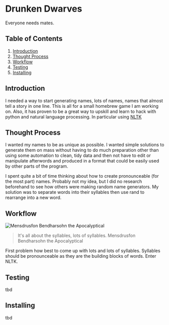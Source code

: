 # Drunken Dwarves
Everyone needs mates.
## Table of Contents
1. [Introduction](#introduction)
2. [Thought Process](#thought-process)
3. [Workflow](#workflow)
4. [Testing](#testing)
5. [Installing](#installing)

## Introduction
I needed a way to start generating names, lots of names, names that almost tell a story in one line.
This is all for a small homebrew game I am working on. Also, it has proven to be a great way to upskill and
learn to hack with python and natural language processing. In particular using [NLTK](https://www.nltk.org/index.html)

## Thought Process
I wanted my names to be as unique as possible. I wanted simple solutions to generate them on mass without having to do
much preparation other than using some automation to clean, tidy data and then not have to  edit or manipulate 
afterwords and produced in a format that could be easily used by other parts of the program.

I spent quite a bit of time thinking about how to create pronounceable (for the most part) names. Probably not my idea,
but I did no research beforehand to see how others were making random name generators. My solution was to separate 
words into their syllables then use rand to rearrange into a new word.

## Workflow

![Mensdrusfon Bendharsohn the Apocalyptical](Bendharsohn.gif)
> It's all about the syllables, lots of syllables. Mensdrusfon Bendharsohn the Apocalyptical

First problem how best to come up with lots and lots of syllables. Syllables should be pronounceable as they 
are the building blocks of words. Enter NLTK.

## Testing
tbd
## Installing
tbd